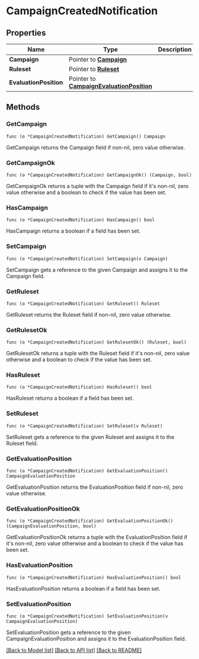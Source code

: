# CampaignCreatedNotification

## Properties

Name | Type | Description | Notes
------------ | ------------- | ------------- | -------------
**Campaign** | Pointer to [**Campaign**](.md) |  | 
**Ruleset** | Pointer to [**Ruleset**](.md) |  | [optional] 
**EvaluationPosition** | Pointer to [**CampaignEvaluationPosition**](.md) |  | 

## Methods

### GetCampaign

`func (o *CampaignCreatedNotification) GetCampaign() Campaign`

GetCampaign returns the Campaign field if non-nil, zero value otherwise.

### GetCampaignOk

`func (o *CampaignCreatedNotification) GetCampaignOk() (Campaign, bool)`

GetCampaignOk returns a tuple with the Campaign field if it's non-nil, zero value otherwise
and a boolean to check if the value has been set.

### HasCampaign

`func (o *CampaignCreatedNotification) HasCampaign() bool`

HasCampaign returns a boolean if a field has been set.

### SetCampaign

`func (o *CampaignCreatedNotification) SetCampaign(v Campaign)`

SetCampaign gets a reference to the given Campaign and assigns it to the Campaign field.

### GetRuleset

`func (o *CampaignCreatedNotification) GetRuleset() Ruleset`

GetRuleset returns the Ruleset field if non-nil, zero value otherwise.

### GetRulesetOk

`func (o *CampaignCreatedNotification) GetRulesetOk() (Ruleset, bool)`

GetRulesetOk returns a tuple with the Ruleset field if it's non-nil, zero value otherwise
and a boolean to check if the value has been set.

### HasRuleset

`func (o *CampaignCreatedNotification) HasRuleset() bool`

HasRuleset returns a boolean if a field has been set.

### SetRuleset

`func (o *CampaignCreatedNotification) SetRuleset(v Ruleset)`

SetRuleset gets a reference to the given Ruleset and assigns it to the Ruleset field.

### GetEvaluationPosition

`func (o *CampaignCreatedNotification) GetEvaluationPosition() CampaignEvaluationPosition`

GetEvaluationPosition returns the EvaluationPosition field if non-nil, zero value otherwise.

### GetEvaluationPositionOk

`func (o *CampaignCreatedNotification) GetEvaluationPositionOk() (CampaignEvaluationPosition, bool)`

GetEvaluationPositionOk returns a tuple with the EvaluationPosition field if it's non-nil, zero value otherwise
and a boolean to check if the value has been set.

### HasEvaluationPosition

`func (o *CampaignCreatedNotification) HasEvaluationPosition() bool`

HasEvaluationPosition returns a boolean if a field has been set.

### SetEvaluationPosition

`func (o *CampaignCreatedNotification) SetEvaluationPosition(v CampaignEvaluationPosition)`

SetEvaluationPosition gets a reference to the given CampaignEvaluationPosition and assigns it to the EvaluationPosition field.


[[Back to Model list]](../README.md#documentation-for-models) [[Back to API list]](../README.md#documentation-for-api-endpoints) [[Back to README]](../README.md)


